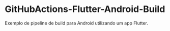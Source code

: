 # GitHubActions-Flutter-Android-Build
Exemplo de pipeline de build para Android utilizando um app Flutter.
